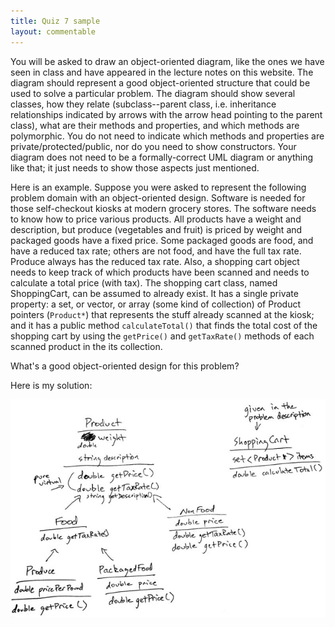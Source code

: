 ```yaml
---
title: Quiz 7 sample
layout: commentable
---
```


You will be asked to draw an object-oriented diagram, like the ones we have
seen in class and have appeared in the lecture notes on this website. The
diagram should represent a good object-oriented structure that could be used to
solve a particular problem. The diagram should show several classes, how they
relate (subclass--parent class, i.e. inheritance relationships indicated by
arrows with the arrow head pointing to the parent class), what are their
methods and properties, and which methods are polymorphic. You do not need to
indicate which methods and properties are private/protected/public, nor do you
need to show constructors. Your diagram does not need to be a formally-correct
UML diagram or anything like that; it just needs to show those aspects just
mentioned.

Here is an example. Suppose you were asked to represent the following problem
domain with an object-oriented design. Software is needed for those
self-checkout kiosks at modern grocery stores. The software needs to know how
to price various products. All products have a weight and description, but
produce (vegetables and fruit) is priced by weight and packaged goods have a
fixed price. Some packaged goods are food, and have a reduced tax rate; others
are not food, and have the full tax rate. Produce always has the reduced tax
rate. Also, a shopping cart object needs to keep track of which products have
been scanned and needs to calculate a total price (with tax). The shopping cart
class, named ShoppingCart, can be assumed to already exist. It has a single
private property: a set, or vector, or array (some kind of collection) of
Product pointers (`Product*`) that represents the stuff already scanned at the
kiosk; and it has a public method `calculateTotal()` that finds the total cost
of the shopping cart by using the `getPrice()` and `getTaxRate()` methods of
each scanned product in the its collection.

What's a good object-oriented design for this problem?

Here is my solution:

![My solution](/images/quiz-7_0.jpg "My solution")



